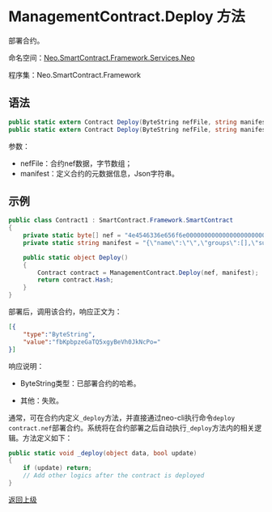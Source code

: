 # ManagementContract.Deploy 方法

部署合约。

命名空间：[Neo.SmartContract.Framework.Services.Neo](../../neo.md)

程序集：Neo.SmartContract.Framework

## 语法

```c#
public static extern Contract Deploy(ByteString nefFile, string manifest);
public static extern Contract Deploy(ByteString nefFile, string manifest, object data);
```

参数：

- nefFile：合约nef数据，字节数组；
- manifest：定义合约的元数据信息，Json字符串。

## 示例

```c#
public class Contract1 : SmartContract.Framework.SmartContract
{
    private static byte[] nef = "4e4546336e656f6e00000000000000000000000000000000000000000000000000000000332e302e302e30000000000000000000000000000000000000000000000000000211407060ba5f".HexToBytes();
    private static string manifest = "{\"name\":\"\",\"groups\":[],\"supportedstandards\":[],\"abi\":{\"methods\":[{\"name\":\"update\",\"parameters\":[],\"offset\":0,\"returntype\":\"Any\",\"safe\":false}],\"events\":[]},\"permissions\":[{\"contract\":\"*\",\"methods\":\"*\"}],\"trusts\":[],\"extra\":null}";

    public static object Deploy()
    {
        Contract contract = ManagementContract.Deploy(nef, manifest);
        return contract.Hash;
    }
}
```

部署后，调用该合约，响应正文为：

```json
[{
    "type":"ByteString",
    "value":"fbKpbpzeGaTQ5xgyBeVh0JkNcPo="
}]
```

响应说明：

- ByteString类型：已部署合约的哈希。

- 其他：失败。

通常，可在合约内定义`_deploy`方法，并直接通过neo-cli执行命令`deploy contract.nef`部署合约。系统将在合约部署之后自动执行`_deploy`方法内的相关逻辑。方法定义如下：

```c#
public static void _deploy(object data, bool update)
{
    if (update) return;
    // Add other logics after the contract is deployed
}
```

[返回上级](../ManagementContract.md)
